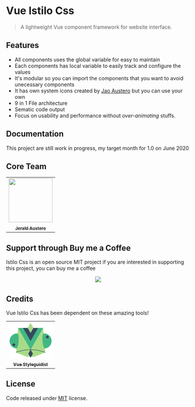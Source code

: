 # Vue Istilo Css

> A lightweight Vue component framework for website interface.

## Features
* All components uses the global variable for easy to maintain
* Each components has local variable to easily track and configure the values
* It's modular so you can import the components that you want to avoid unecessary components
* It has own system icons created by [Jao Austero](https://github.com/JaoAustero) but you can use your own
* 9 in 1 File architecture
* Sematic code output
* Focus on usability and performance without *over-animating* stuffs.

## Documentation

This project are still work in progress, my target month for 1.0 on June 2020

## Core Team

<table>
    <tr>
        <td align="center">
            <a href="https://www.instagram.com/jaoaustero">
                <img height="120px"
                    width="120px"
                    src="https://avatars1.githubusercontent.com/u/15128024?s=460&u=4e7760ebc75d99f333001a253bc23def727eb512&v=4"
                    style="max-width: 100%;">
                    <br>
                <sub>
                    <b>Jerald Austero</b>
                </sub>
            </a>
        </td>
    </tr>
</table>

## Support through Buy me a Coffee

Istilo Css is an open source MIT project if you are interested in supporting this project, you can buy me a coffee

<p align="center">
    <a href="https://www.buymeacoffee.com/jaoaustero">
        <img width="25%" src="https://az743702.vo.msecnd.net/cdn/kofi3.png?v=a">
    </a>
</p>

## Credits

Vue Istilo Css has been dependent on these amazing tools!

<table>
    <tr>
        <td align="center">
            <a href="https://vue-styleguidist.github.io/">
                <img width="120px"
                    src="https://raw.githubusercontent.com/vue-styleguidist/vue-styleguidist/master/assets/logo.png"
                    style="max-width: 100%;">
                    <br>
                <sub>
                    <b>Vue Styleguidist</b>
                </sub>
            </a>
        </td>
    </tr>
</table>


## License

Code released under [MIT](https://github.com/JaoAustero/vue-istilo/blob/master/LICENSE) license.
